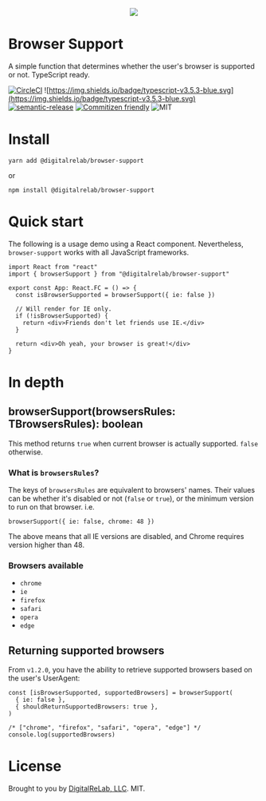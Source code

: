 <p align="center">
  <img src="https://i.imgur.com/WWCvUgE.png" />
</p>

# Browser Support

A simple function that determines whether the user's browser is supported or not. TypeScript ready.

[![CircleCI](https://circleci.com/gh/digitalrelab/browser-support/tree/master.svg?style=svg)](https://circleci.com/gh/digitalrelab/browser-support/tree/master)
![https://img.shields.io/badge/typescript-v3.5.3-blue.svg](https://img.shields.io/badge/typescript-v3.5.3-blue.svg)
[![semantic-release](https://img.shields.io/badge/%20%20%F0%9F%93%A6%F0%9F%9A%80-semantic--release-e10079.svg)](https://github.com/semantic-release/semantic-release)
[![Commitizen friendly](https://img.shields.io/badge/commitizen-friendly-brightgreen.svg)](http://commitizen.github.io/cz-cli/)
![MIT](https://img.shields.io/badge/license-MIT-blue.svg)


# Install

```shell
yarn add @digitalrelab/browser-support
```

or

```shell
npm install @digitalrelab/browser-support
```

# Quick start

The following is a usage demo using a React component. Nevertheless, `browser-support` works with all JavaScript frameworks.

```tsx
import React from "react"
import { browserSupport } from "@digitalrelab/browser-support"

export const App: React.FC = () => {
  const isBrowserSupported = browserSupport({ ie: false })

  // Will render for IE only.
  if (!isBrowserSupported) {
    return <div>Friends don't let friends use IE.</div>
  }

  return <div>Oh yeah, your browser is great!</div>
}
```

# In depth

## browserSupport(browsersRules: TBrowsersRules): boolean
This method returns `true` when current browser is actually supported. `false` otherwise.

### What is `browsersRules`?

The keys of `browsersRules` are equivalent to browsers' names. Their values can be whether it's disabled or not (`false` or `true`), or the minimum version to run on that browser. i.e.

```tsx
browserSupport({ ie: false, chrome: 48 })
```

The above means that all IE versions are disabled, and Chrome requires version higher than 48.

### Browsers available

- `chrome`
- `ie`
- `firefox`
- `safari`
- `opera`
- `edge`

## Returning supported browsers

From `v1.2.0`, you have the ability to retrieve supported browsers based on the user's UserAgent:

```tsx
const [isBrowserSupported, supportedBrowsers] = browserSupport(
  { ie: false },
  { shouldReturnSupportedBrowsers: true },
)

/* ["chrome", "firefox", "safari", "opera", "edge"] */
console.log(supportedBrowsers)
```

# License

Brought to you by [DigitalReLab, LLC](https://starchive.io/). MIT.